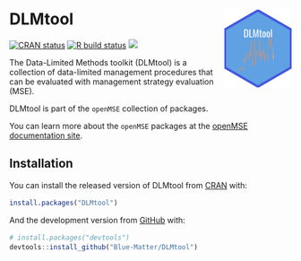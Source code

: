 
<!-- README.md is generated from README.Rmd. Please edit that file -->

# DLMtool <img src='man/figures/logo.png' align="right" height="139" />

<!-- badges: start -->

[![CRAN
status](https://www.r-pkg.org/badges/version/DLMtool)](https://CRAN.R-project.org/package=DLMtool)
[![R build
status](https://github.com/Blue-Matter/DLMtool/workflows/R-CMD-check/badge.svg)](https://github.com/Blue-Matter/DLMtool/actions)
[![](https://img.shields.io/badge/devel%20version-6.0.9000-blue.svg)](https://github.com/blue-matter/DLMtool)
<!-- badges: end -->

The Data-Limited Methods toolkit (DLMtool) is a collection of
data-limited management procedures that can be evaluated with management
strategy evaluation (MSE).

DLMtool is part of the `openMSE` collection of packages.

You can learn more about the `openMSE` packages at the [openMSE
documentation site](https://openMSE.com).

## Installation

You can install the released version of DLMtool from
[CRAN](https://CRAN.R-project.org) with:

``` r
install.packages("DLMtool")
```

And the development version from [GitHub](https://github.com/) with:

``` r
# install.packages("devtools")
devtools::install_github("Blue-Matter/DLMtool")
```
